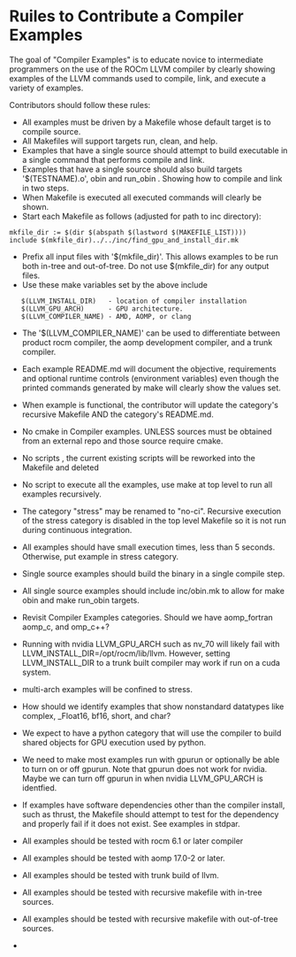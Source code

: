 Ruiles to Contribute a Compiler Examples
========================================

The goal of "Compiler Examples" is to educate novice to intermediate programmers on the use of the ROCm LLVM compiler by clearly showing examples of the LLVM commands used to compile, link, and execute a variety of examples.

Contributors should follow these rules:

- All examples must be driven by a Makefile whose default target is to compile source.
- All Makefiles will support targets run, clean, and help. 
- Examples that have a single source should attempt to build executable in a single command that performs compile and link. 
- Examples that have a single source should also build targets '$(TESTNAME).o', obin and run_obin . Showing how to compile and link in two steps. 
- When Makefile is executed all executed commands will clearly be shown.
- Start each Makefile as follows (adjusted for path to inc directory):
```
mkfile_dir := $(dir $(abspath $(lastword $(MAKEFILE_LIST))))
include $(mkfile_dir)../../inc/find_gpu_and_install_dir.mk
```
- Prefix all input files with '$(mkfile_dir)'. This allows examples to be run both in-tree and out-of-tree. Do not use $(mkfile_dir) for any output files. 
- Use these make variables set by the above include
```
   $(LLVM_INSTALL_DIR)   - location of compiler installation
   $(LLVM_GPU_ARCH)      - GPU architecture.
   $(LLVM_COMPILER_NAME) - AMD, AOMP, or clang

```
- The '$(LLVM_COMPILER_NAME)' can be used to differentiate between product rocm compiler, the aomp development compiler, and a trunk compiler. 
- Each example README.md will document the objective, requirements and optional runtime controls (environment variables) even though the printed commands generated by make will clearly show the values set. 
- When example is functional, the contributor will update the category's recursive Makefile AND the category's README.md. 

- No cmake in Compiler examples.  UNLESS sources must be obtained from an external repo and those source require cmake. 
- No scripts , the current existing scripts will be reworked into the Makefile and deleted
- No script to execute all the examples, use make at top level to run all examples recursively.
- The category "stress" may be renamed to "no-ci".  Recursive execution of the stress category is disabled in the top level Makefile so it is not run during continuous integration. 
- All examples should have small execution times, less than 5 seconds.  Otherwise, put example in stress category.
- Single source examples should build the binary in a single compile step.
- All single source examples should include inc/obin.mk to allow for make obin and make run_obin targets.  
- Revisit Compiler Examples categories.  Should we have aomp_fortran aomp_c, and omp_c++? 
- Running with nvidia LLVM_GPU_ARCH such as nv_70  will likely fail with LLVM_INSTALL_DIR=/opt/rocm/lib/llvm.  However, setting LLVM_INSTALL_DIR to a trunk built compiler may work if run on a cuda system. 
- multi-arch examples will be confined to stress.
- How should we identify examples that show nonstandard datatypes like complex, _Float16, bf16, short, and char? 
- We expect to have a python category that will use the compiler to build shared objects for GPU execution used by python. 
- We need to make most examples run with gpurun or optionally be able to turn on or off gpurun. Note that gpurun does not work for nvidia.  Maybe we can turn off gpurun in when nvidia LLVM_GPU_ARCH is identfied. 
- If examples have software dependencies other than the compiler install, such as thrust, the Makefile should attempt to test for the dependency and properly fail if it does not exist.  See examples in stdpar. 
- All examples should be tested with rocm 6.1 or later compiler 
- All examples should be tested with aomp 17.0-2 or later. 
- All examples should be tested with trunk build of llvm. 
- All examples should be tested with recursive makefile with in-tree sources.
- All examples should be tested with recursive makefile with out-of-tree sources. 
-  
